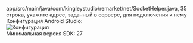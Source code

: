 app/src/main/java/com/kingleystudio/remarket/net/SocketHelper.java, 35 строка, укажите адрес, заданный в сервере, для подключения к нему  
Конфигурация Android Studio:  
![Конфигурация](https://github.com/user-attachments/assets/e2ee0999-eb8d-41b9-b992-0478c61e5b28)  
Минимальная версия SDK: 27
